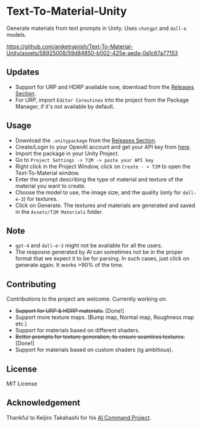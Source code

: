 # Text-To-Material-Unity
Generate materials from text prompts in Unity. Uses `chatgpt` and `dall-e` models.
 
https://github.com/aniketrajnish/Text-To-Material-Unity/assets/58925008/59d84850-b002-425e-aeda-0a1c67a77153

## Updates 
* Support for URP and HDRP available now, download from the [Releases Section](https://github.com/aniketrajnish/Text-To-Material-Unity/releases/tag/v001).
* For URP, import `Editor Coroutines` into the project from the Package Manager, if it's not available by default.

## Usage
* Download the `.unitypackage` from the [Releases Section](https://github.com/aniketrajnish/Text-To-Material-Unity/releases/tag/v001).
* Create/Login to your OpenAI account and get your API key from [here](https://platform.openai.com/api-keys).
* Import the package in your Unity Project.
* Go to `Project Settings -> T2M -> paste your API key`
* Right click in the Project Window, click on `Create - > T2M` to open the Text-To-Material window.
* Enter the prompt describing the type of material and texture of the material you want to create.
* Choose the model to use, the image size, and the quality (only for `dall-e-3`) for textures.
* Click on Generate. The textures and materials are generated and saved in the `Assets/T2M Materials` folder.

## Note
* `gpt-4` and `dall-e-3` might not be available for all the users.
* The resposne generated by AI can sometimes not be in the proper format that we expect it to be for parsing. In such cases, just click on generate again. It works >90% of the time.

## Contributing
Contributions to the project are welcome. Currently working on:
* ~~Support for URP & HDRP materials.~~ [Done!]
* Support more texture maps. (Bump map, Normal map, Roughness map etc.)
* Support for materials based on different shaders.
* ~~Better prompts for texture generation, to ensure seamless textures.~~ [Done!]
* Support for materials based on custom shaders (ig ambitious).
  
## License
MIT License

## Acknowledgement
Thankful to Keijiro Takahashi for his [AI Command Project](https://github.com/keijiro/AICommand).
